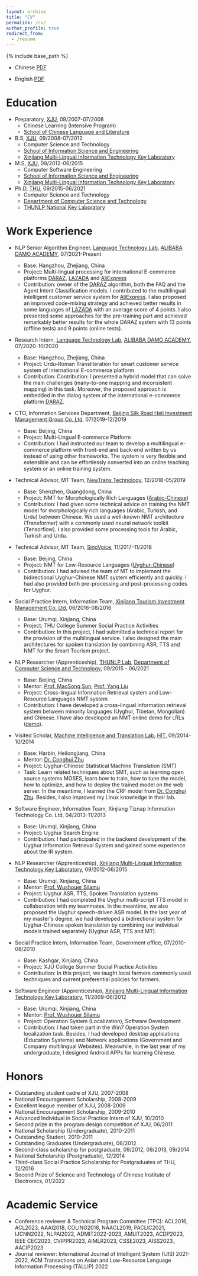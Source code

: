 ```yaml
---
layout: archive
title: "CV"
permalink: /cv/
author_profile: true
redirect_from:
  - /resume
---
```


{% include base_path %}

* Chinese [PDF](https://miradel51.github.io/files/my_cv_ch.pdf)

* English [PDF](https://miradel51.github.io/files/my_cv_en.pdf)

Education
======
* Preparatory, [XJU](https://www.xju.edu.cn/), 09/2007-07/2008
  *  Chinese Learning (Intensive Program)
  *  [School of Chinese Language and Literature](http://rwxy.xju.edu.cn/)
* B.S, [XJU](https://www.xju.edu.cn/), 09/2008-07/2012
  * Computer Science and Technology 
  * [School of Information Science and Engineering](http://it.xju.edu.cn/)
  * [Xinjiang Multi-Lingual Information Technology Key Laboratory](http://202.201.242.181:8000/translator/index.html)
* M.S, [XJU](https://www.xju.edu.cn/), 09/2012-06/2015
  * Computer Software Engineering 
  * [School of Information Science and Engineering](http://it.xju.edu.cn/)
  * [Xinjiang Multi-Lingual Information Technology Key Laboratory](http://202.201.242.181:8000/translator/index.html)
* Ph.D, [THU](https://www.tsinghua.edu.cn/en/), 09/2015-06/2021
  * Computer Science and Technology
  * [Department of Computer Science and Technology](http://www.cs.tsinghua.edu.cn/csen/)
  * [THUNLP National Key Laboratory](https://nlp.csai.tsinghua.edu.cn/)


Work Experience
======
* NLP Senior Algorithm Engineer, [Language Technology Lab](https://damo.alibaba.com/labs/language-technology), [ALIBABA DAMO ACADEMY](https://damo.alibaba.com/), 07/2021-Present
  * Base: Hangzhou, Zhejiang, China
  <!--- * Directors: Ji Zhang &rarr; Fei Huang &rarr;  Luo Si -->
  * Project: Multi-lingual processing for international E-commerce platforms [DARAZ](https://www.daraz.pk/), [LAZADA](https://www.lazada.com/en/) and [AliExpress](https://www.aliexpress.com/)
  * Contribution: owner of the [DARAZ](https://www.daraz.pk/) algorithm, both the FAQ and the Agent Intent Classification models. I contributed to the multilingual intelligent customer service system for [AliExpress](https://www.aliexpress.com/). I also proposed an improved code-mixing strategy and achieved better results in some languages of [LAZADA](https://www.lazada.com/en/) with an average score of 4 points. I also presented some approaches for the pre-training part and achieved remarkably better results for the whole DARAZ system with 13 points (offline tests) and 9 points (online tests).

* Research Intern, [Language Technology Lab](https://damo.alibaba.com/labs/language-technology), [ALIBABA DAMO ACADEMY](https://damo.alibaba.com/), 07/2020-10/2020
  * Base: Hangzhou, Zhejiang, China
  <!--- * Directors: Ji Zhang &rarr; Haiqing Chen -->
  * Project: Urdu-Roman Transliteration for smart customer service system of international E-commerce platform
  * Contribution: Contribution: I presented a hybrid model that can solve the main challenges (many-to-one mapping and inconsistent mapping) in this task. Moreover, the proposed approach is embedded in the dialog system of the international e-commerce platform [DARAZ](https://www.daraz.pk/).
  
* CTO, Information Services Department, [Beijing Silk Road Heli Investment Management Group Co.,Ltd](https://www.helibazar.com/index.html), 07/2019-12/2019
  * Base: Beijing, China
  * Project: Multi-Lingual E-commerce Platform
  * Contribution: I had instructed our team to develop a multilingual e-commerce platform with front-end and back-end written by us instead of using other frameworks. The system is very flexible and extensible and can be effortlessly converted into an online teaching system or an online training system.

* Technical Advisor, MT Team, [NewTranx Technology](http://www.newtranx.com/), 12/2018-05/2019
  * Base: Shenzhen, Guangdong, China
  * Project: NMT for Morphologically Rich Languages ([Arabic-Chinese](https://fanyi.newtranx.com/?lng=cn#/onTrans))
  * Contribution: I had given some technical advice on training the NMT model for morphologically rich languages (Arabic, Turkish, and Urdu) between Chinese. We used a well-known NMT architecture (Transformer) with a commonly used neural network toolkit (Tensorflow). I also provided some processing tools for Arabic, Turkish and Urdu.

* Technical Advisor, MT Team, [SinoVoice](https://www.sinovoice.com/), 11/2017-11/2018
  * Base: Beijing, China
  * Project: NMT for Low-Resource Languages ([Uyghur-Chinese](https://translate.aicloud.com/))
  * Contribution: I had advised the team of MT to implement the bidirectional Uyghur-Chinese NMT system efficiently and quickly. I had also provided both pre-processing and post-processing codes for Uyghur.

* Social Practice Intern, Information Team, [Xinjiang Tourism Investment Management Co. Ltd](http://www.xinhuanet.com/travel/2019-09/06/c_1124969030.htm), 06/2016-08/2016
  * Base: Urumqi, Xinjiang, China
  <!--- * Director: Nan Zhu -->
  * Project: THU College Summer Social Practice Activities
  * Contribution: In this project, I had submitted a technical report for the provision of the multilingual service. I also designed the main architectures for spoken translation by combining ASR, TTS and NMT for the Smart Tourism project.

* NLP Researcher (Apprenticeship), [THUNLP Lab](https://nlp.csai.tsinghua.edu.cn/), [Department of Computer Science and Technology](http://www.cs.tsinghua.edu.cn/csen/), 09/2015 - 06/2021
  * Base: Beijing, China
  * Mentor: [Prof. MaoSong Sun](https://nlp.csai.tsinghua.edu.cn/staff/sms/), [Prof. Yang Liu](https://nlp.csai.tsinghua.edu.cn/~ly/)
  * Project: Cross-lingual Information Retrieval system and Low-Resource Languages NMT system
  * Contribution: I have developed a cross-lingual information retrieval system between minority languages (Uyghur, Tibetan, Mongolian) and Chinese. I have also developed an NMT online demo for LRLs ([demo](http://101.6.5.207:5152/)). 

* Visited Scholar, [Machine Intelligence and Translation Lab](http://mitlab.hit.edu.cn/main.htm), [HIT](http://www.hit.edu.cn/), 09/2014-10/2014
  * Base: Harbin, Heilongjiang, China
  * Mentor: [Dr. Conghui Zhu](http://mitlab.hit.edu.cn/2018/0608/c9183a210166/page.htm)
  * Project: Uyghur-Chinese Statistical Machine Translation (SMT)
  * Task: Learn related techniques about SMT, such as learning open source systems MOSES, learn how to train, how to tune the model, how to optimize, and how to deploy the trained model on the web server. In the meantime, I learned the CRF model from [Dr. Conghui Zhu](http://mitlab.hit.edu.cn/2018/0608/c9183a210166/page.htm). Besides, I also improved my Linux knowledge in their lab.

* Software Engineer, Information Team, Xinjiang Tiznap Information Technology Co. Ltd, 04/2013-11/2013
  * Base: Urumqi, Xinjiang, China
  * Project: Uyghur Search Engine
  * Contribution: I had participated in the backend development of the Uyghur Information Retrieval System and gained some experience about the IR system.

* NLP Researcher (Apprenticeship), [Xinjiang Multi-Lingual Information Technology Key Laboratory](http://202.201.242.181:8000/translator/index.html), 09/2012-06/2015
  * Base: Urumqi, Xinjiang, China
  * Mentor: [Prof. Wushouer Silamu](https://ysg.ckcest.cn/html/details/3943/index.html)
  * Project: Uyghur ASR, TTS, Spoken Translation systems
  * Contribution: I had completed the Uyghur multi-script TTS model in collaboration with my teammates. In the meantime, we also proposed the Uyghur speech-driven ASR model. In the last year of my master's degree, we had developed a bidirectional system for Uyghur-Chinese spoken translation by combining our individual models trained separately (Uyghur ASR, TTS and MT).

* Social Practice Intern, Information Team, Government office, 07/2010-08/2010
  * Base: Kashgar, Xinjiang, China
  <!--- * Mentor: Hayrulla -->
  * Project: XJU College Summer Social Practice Activities
  * Contribution: In this project, we taught local farmers commonly used techniques and current preferential policies for farmers.

* Software Engineer (Apprenticeship), [Xinjiang Multi-Lingual Information Technology Key Laboratory](http://202.201.242.181:8000/translator/index.html), 11/2009-06/2012
  * Base: Urumqi, Xinjiang, China
  * Mentor: [Prof. Wushouer Silamu](https://ysg.ckcest.cn/html/details/3943/index.html)
  * Project: Operation System (Localization), Software Development
  * Contribution: I had taken part in the Win7 Operation System localization task. Besides, I had developed desktop applications (Education Systems) and Network applications (Government and Company multilingual Websites). Meanwhile, in the last year of my undergraduate, I designed Android APPs for learning Chinese.

  

Honors
======
* Outstanding student cadre of XJU, 2007-2008
* National Encouragement Scholarship, 2008-2009
* Excellent league member of XJU, 2008-2009
* National Encouragement Scholarship, 2009-2010
* Advanced Individual in Social Practice Intern of XJU, 10/2010
* Second prize in the program design competition of XJU, 06/2011
* National Scholarship (Undergraduate), 2010-2011
* Outstanding Student, 2010-2011
* Outstanding Graduates (Undergraduate), 06/2012
* Second-class scholarship for postgraduate, 09/2012, 09/2013, 09/2014
* National Scholarship (Postgraduate), 12/2014
* Third-class Social Practice Scholarship for Postgraduates of THU, 12/2016
* Second Prize of Science and Technology of Chinese Institute of Electronics, 01/2022

Academic Service
======
* Conference reviewer & Technical Program Committee (TPC): ACL2016, ACL2023, AAAI2018, COLING2018, NAACL2019, PACLIC2021, IJCNN2022, NLPAI2022, ADMIT2022-2023, AMLIT2023, ACDP2023, IEEE CEC2023, CVIPPR2023, AIMLR2023, CSSE2023, AISS2023，AACIP2023
* Journal reviewer: International Journal of Intelligent System (IJIS) 2021-2022, ACM Transactions on Asian and Low-Resource Language Information Processing (TALLIP) 2022

<!-- Selected Talks
======
* [Domain Adaptation for Machine Translation](https://miradel51.github.io/files/report_da4mt_xju_v1.0.pdf), XJU, Urumqi, Xinjiang, China, 10/26/2017
* [Discussion on Bilingual Cognition in International Exchange Activities](https://miradel51.github.io/files/icis2018_v1.0.pdf), ICIS2018, Beijing, China, 11/01/2018
* [Ph.D. Forum in Department of Computer Science at THU](https://miradel51.github.io/files/PhD_Forum_2019.03.16.pdf), Tsinghua University, Beijing, China, 03/16/2019
* [Low-Resource Neural Machine Translation](https://miradel51.github.io/files/minda_report_20191112.pdf), Minzu University of China, Beijing, China, 11/12/2019
* [Ph.D. Experience Sharing Report](https://miradel51.github.io/files/phd_experience_sharing.pdf), Tsinghua University, Beijing, China, 06/08/2021
* [EMNLP2021 Paper Sharing Report](https://miradel51.github.io/files/emnlp2021_damo3.pdf), Alibaba Damo Academy, Hangzhou, Zhejiang, China, 11/18/2021 -->

<!-- Publications
======
  <ul>{% for post in site.publications %}
    {% include archive-single-cv.html %}
  {% endfor %}</ul> -->
  
